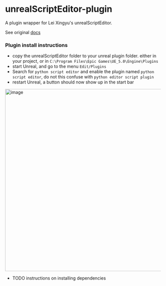 # unrealScriptEditor-plugin
A plugin wrapper for Lei Xingyu's unrealScriptEditor.

See original [docs](UnrealScriptEditor/Content/Python/unrealScriptEditor/README.md)

### Plugin install instructions
- copy the unrealScriptEditor folder to your unreal plugin folder. either in your project, or in `C:\Program Files\Epic Games\UE_5.0\Engine\Plugins`
- start Unreal, and go to the menu `Edit/Plugins`
- Search for `python script editor` and enable the plugin named `python script editor`, do not this confuse with `python editor script plugin`
- restart Unreal, a button should now show up in the start bar
<img width="590" alt="image" src="https://user-images.githubusercontent.com/3758308/232469631-7b457d0c-3f18-409c-b725-8f8d1cb0de01.png">

- TODO instructions on installing dependencies

